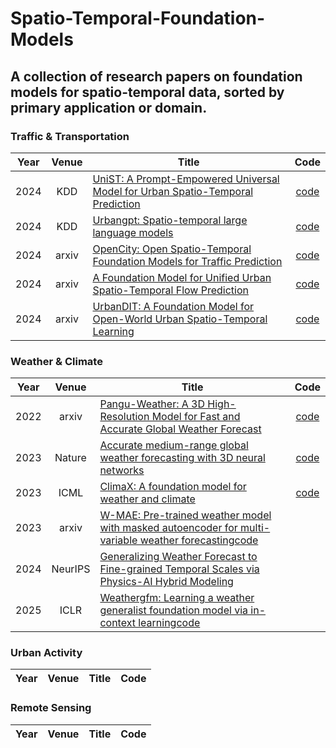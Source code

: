 # Spatio-Temporal-Foundation-Models
A collection of research papers on foundation models for spatio-temporal data, sorted by primary application or domain. 
---
### Traffic & Transportation
|Year|Venue|Title|Code|
|:-:|:-:|-|:-:|
|2024|KDD|[UniST: A Prompt-Empowered Universal Model for Urban Spatio-Temporal Prediction](https://dl.acm.org/doi/pdf/10.1145/3637528.3671662)|[code](https://github.com/tsinghua-fib-lab/UniST)|
|2024|KDD|[Urbangpt: Spatio-temporal large language models](https://arxiv.org/pdf/2403.00813)|[code](https://github.com/HKUDS/UrbanGPT)|
|2024|arxiv|[OpenCity: Open Spatio-Temporal Foundation Models for Traffic Prediction](https://arxiv.org/pdf/2408.10269)|[code](https://github.com/HKUDS/OpenCity)|
|2024|arxiv|[A Foundation Model for Unified Urban Spatio-Temporal Flow Prediction](https://arxiv.org/pdf/2411.12972)|[code](https://github.com/YuanYuan98/UniFlow)|
|2024|arxiv|[UrbanDIT: A Foundation Model for Open-World Urban Spatio-Temporal Learning](https://arxiv.org/pdf/2411.12164?)|[code](https://github.com/YuanYuan98/UrbanDiT)|

### Weather & Climate
|Year|Venue|Title|Code|
|:-:|:-:|-|:-:|
|2022|arxiv|[Pangu-Weather: A 3D High-Resolution Model for Fast and Accurate Global Weather Forecast](https://arxiv.org/abs/2211.02556)|[code](https://github.com/198808xc/Pangu-Weather)|
|2023|Nature|[Accurate medium-range global weather forecasting with 3D neural networks](https://www.nature.com/articles/s41586-023-06185-3)|[code](https://github.com/198808xc/Pangu-Weather)|
|2023|ICML|[ClimaX: A foundation model for weather and climate](https://arxiv.org/abs/2301.10343)|[code](https://github.com/microsoft/ClimaX)|
|2023|arxiv|[W-MAE: Pre-trained weather model with masked autoencoder for multi-variable weather forecasting](https://arxiv.org/abs/2304.08754)[code](https://github.com/Gufrannn/W-MAE)|
|2024|NeurIPS|[Generalizing Weather Forecast to Fine-grained Temporal Scales via Physics-AI Hybrid Modeling](https://proceedings.neurips.cc/paper_files/paper/2024/file/298c3e32d7d402189444be2ff5d19979-Paper-Conference.pdf)
|2025|ICLR|[Weathergfm: Learning a weather generalist foundation model via in-context learning](https://openreview.net/pdf?id=izjNI5bcOV)[code](https://github.com/black-yt/WeatherGFT)|

### Urban Activity
|Year|Venue|Title|Code|
|:-:|:-:|-|:-:|

### Remote Sensing
|Year|Venue|Title|Code|
|:-:|:-:|-|:-:|



